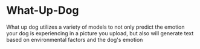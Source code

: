 # What-Up-Dog
What up dog utilizes a variety of models to not only predict the emotion your dog is experiencing in a picture you upload, but also will generate text based on environmental factors and the dog's emotion 
